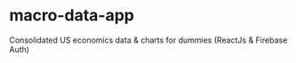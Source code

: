 # macro-data-app
Consolidated US economics data &amp; charts for dummies (ReactJs &amp; Firebase Auth)
